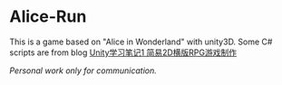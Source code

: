 # Alice-Run
This is a game based on "Alice in Wonderland" with unity3D.
Some C# scripts are from blog 
[Unity学习笔记1 简易2D横版RPG游戏制作](http://www.manew.com/blog-13168-634.html)

*Personal work only for communication.*
